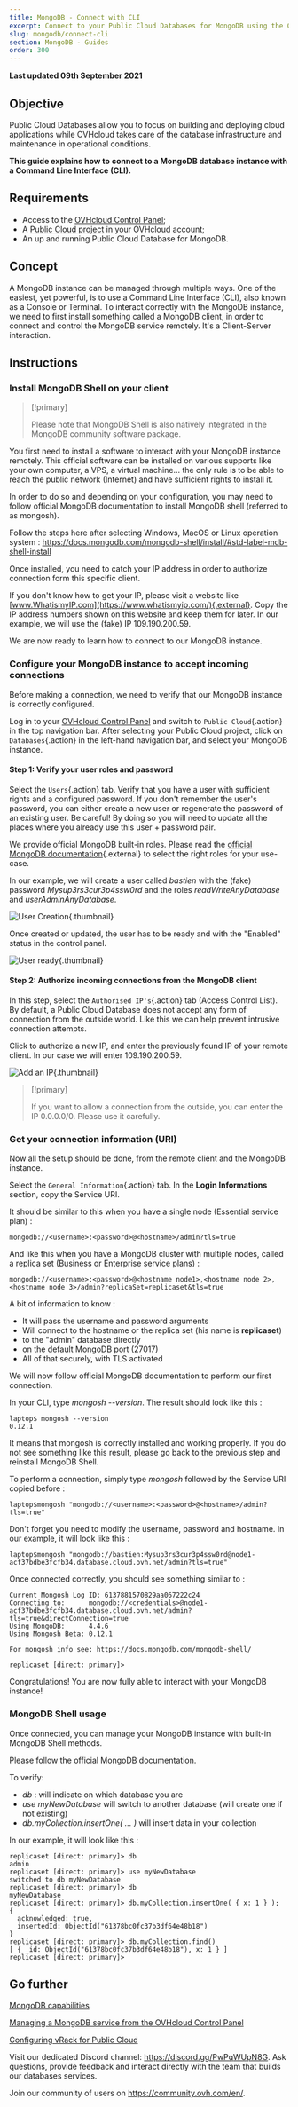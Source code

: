 ```yaml
---
title: MongoDB - Connect with CLI
excerpt: Connect to your Public Cloud Databases for MongoDB using the Command Line Interface (CLI)
slug: mongodb/connect-cli
section: MongoDB - Guides
order: 300
---
```


**Last updated 09th September 2021**

## Objective

Public Cloud Databases allow you to focus on building and deploying cloud applications while OVHcloud takes care of the database infrastructure and maintenance in operational conditions.

**This guide explains how to connect to a MongoDB database instance with a Command Line Interface (CLI).**

## Requirements

- Access to the [OVHcloud Control Panel](https://ca.ovh.com/auth/?action=gotomanager&from=https://www.ovh.com/ca/en/&ovhSubsidiary=ca);
- A [Public Cloud project](https://www.ovhcloud.com/en-ca/public-cloud/) in your OVHcloud account;
- An up and running Public Cloud Database for MongoDB.

## Concept

A MongoDB instance can be managed through multiple ways.
One of the easiest, yet powerful, is to use a Command Line Interface (CLI), also known as a Console or Terminal.
To interact correctly with the MongoDB instance, we need to first install something called a MongoDB client, in order to connect and control the MongoDB service remotely.
It's a Client-Server interaction.

## Instructions

### Install MongoDB Shell on your client

> [!primary]
>
> Please note that MongoDB Shell is also natively integrated in the MongoDB community software package.
>

You first need to install a software to interact with your MongoDB instance remotely. This official software can be installed on various supports like your own computer, a VPS, a virtual machine... the only rule is to be able to reach the public network (Internet) and have sufficient rights to install it.

In order to do so and depending on your configuration, you may need to follow official MongoDB documentation to install MongoDB shell (referred to as mongosh).

Follow the steps here after selecting Windows, MacOS or Linux operation system : <https://docs.mongodb.com/mongodb-shell/install/#std-label-mdb-shell-install>

Once installed, you need to catch your IP address in order to authorize connection form this specific client.

If you don't know how to get your IP, please visit a website like [www.WhatismyIP.com](https://www.whatismyip.com/){.external}.
Copy the IP address numbers shown on this website and keep them for later.
In our example, we will use the (fake) IP 109.190.200.59.

We are now ready to learn how to connect to our MongoDB instance.

### Configure your MongoDB instance to accept incoming connections

Before making a connection, we need to verify that our MongoDB instance is correctly configured.

Log in to your [OVHcloud Control Panel](https://ca.ovh.com/auth/?action=gotomanager&from=https://www.ovh.com/ca/en/&ovhSubsidiary=ca) and switch to `Public Cloud`{.action} in the top navigation bar. After selecting your Public Cloud project, click on `Databases`{.action} in the left-hand navigation bar, and select your MongoDB instance.

#### Step 1: Verify your user roles and password

Select the `Users`{.action} tab. Verify that you have a user with sufficient rights and a configured password. If you don't remember the user's password, you can either create a new user or regenerate the password of an existing user. Be careful! By doing so you will need to update all the places where you already use this user + password pair.

We provide official MongoDB built-in roles. Please read the [official MongoDB documentation](https://docs.mongodb.com/manual/reference/built-in-roles/){.external} to select the right roles for your use-case.

In our example, we will create a user called *bastien* with the (fake) password *Mysup3rs3cur3p4ssw0rd* and the roles *readWriteAnyDatabase* and *userAdminAnyDatabase*.

![User Creation](images/user_creation.png){.thumbnail}

Once created or updated, the user has to be ready and with the "Enabled" status in the control panel.

![User ready](images/user_enabled.png){.thumbnail}

#### Step 2: Authorize incoming connections from the MongoDB client

In this step, select the `Authorised IP's`{.action} tab (Access Control List).
By default, a Public Cloud Database does not accept any form of connection from the outside world.
Like this we can help prevent intrusive connection attempts.

Click to authorize a new IP, and enter the previously found IP of your remote client. In our case we will enter 109.190.200.59.

![Add an IP](images/ip_authorize.png){.thumbnail}

> [!primary]
>
> If you want to allow a connection from the outside, you can enter the IP 0.0.0.0/0. Please use it carefully.
>

### Get your connection information (URI)

Now all the setup should be done, from the remote client and the MongoDB instance.

Select the `General Information`{.action} tab. In the **Login Informations** section, copy the Service URI.

It should be similar to this when you have a single node (Essential service plan) :

```
mongodb://<username>:<password>@<hostname>/admin?tls=true
```

And like this when you have a MongoDB cluster with multiple nodes, called a replica set (Business or Enterprise service plans) :

```
mongodb://<username>:<password>@<hostname node1>,<hostname node 2>,<hostname node 3>/admin?replicaSet=replicaset&tls=true
```

A bit of information to know :

- It will pass the username and password arguments
- Will connect to the hostname or the replica set (his name is **replicaset**)
- to the "admin" database directly
- on the default MongoDB port (27017)
- All of that securely, with TLS activated

We will now follow official MongoDB documentation to perform our first connection.

In your CLI, type *mongosh --version*. The result should look like this :

```
laptop$ mongosh --version
0.12.1
```

It means that mongosh is correctly installed and working properly. If you do not see something like this result, please go back to the previous step and reinstall MongoDB Shell.

To perform a connection, simply type *mongosh* followed by the Service URI copied before :

```
laptop$mongosh "mongodb://<username>:<password>@<hostname>/admin?tls=true"
```

Don't forget you need to modify the username, password and hostname.
In our example, it will look like this :

```
laptop$mongosh "mongodb://bastien:Mysup3rs3cur3p4ssw0rd@node1-acf37bdbe3fcfb34.database.cloud.ovh.net/admin?tls=true"
```

Once connected correctly, you should see something similar to :

```
Current Mongosh Log ID: 6137881570829aa067222c24
Connecting to:      mongodb://<credentials>@node1-acf37bdbe3fcfb34.database.cloud.ovh.net/admin?tls=true&directConnection=true
Using MongoDB:      4.4.6
Using Mongosh Beta: 0.12.1
 
For mongosh info see: https://docs.mongodb.com/mongodb-shell/
 
replicaset [direct: primary]>
```

Congratulations! You are now fully able to interact with your MongoDB instance!

### MongoDB Shell usage

Once connected, you can manage your MongoDB instance with built-in MongoDB Shell methods.

Please follow the official MongoDB documentation.

To verify:

- *db* : will indicate on which database you are
- *use myNewDatabase* will switch to another database (will create one if not existing)
- *db.myCollection.insertOne( ... )* will insert data in your collection

In our example, it will look like this :

```
replicaset [direct: primary]> db
admin
replicaset [direct: primary]> use myNewDatabase
switched to db myNewDatabase
replicaset [direct: primary]> db
myNewDatabase
replicaset [direct: primary]> db.myCollection.insertOne( { x: 1 } );
{
  acknowledged: true,
  insertedId: ObjectId("61378bc0fc37b3df64e48b18")
}
replicaset [direct: primary]> db.myCollection.find()
[ { _id: ObjectId("61378bc0fc37b3df64e48b18"), x: 1 } ]
replicaset [direct: primary]>
```

## Go further

[MongoDB capabilities](https://docs.ovh.com/ca/en/publiccloud/databases/mongodb/capabilities/)

[Managing a MongoDB service from the OVHcloud Control Panel](https://docs.ovh.com/ca/en/publiccloud/databases/mongodb/managing-service/)

[Configuring vRack for Public Cloud](https://docs.ovh.com/ca/en/public-cloud/public-cloud-vrack/)

Visit our dedicated Discord channel: <https://discord.gg/PwPqWUpN8G>. Ask questions, provide feedback and interact directly with the team that builds our databases services.

Join our community of users on <https://community.ovh.com/en/>.
